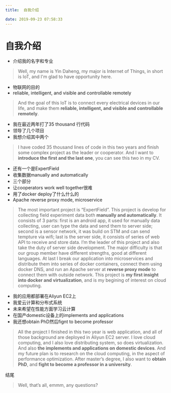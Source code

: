 ```yaml
---
title:  自我介绍

date: 2019-09-23 07:58:33
---
```

# 自我介绍

* 介绍我的名字和专业

>Well, my name is Yin Daheng, my major is Internet of Things, in short is IoT, and I'm glad to have opportunity here.

* 物联网的目的
* reliable, intelligent, and visible and controllable remotely

>And the goal of this IoT is to connect every electrical devices in our life, and make them **reliable, intelligent, and visible and controllable remotely**.

* 我在最近两年打了35 thousand 行代码
* 领导了几个项目
* 我想介绍其中两个

>I have coded 35 thousand lines of code in this two years and finish some complex project as the leader or cooperator. And I want to **introduce the first and the last one**, you can see this two in my CV.

* 还有一个是ExpertField
* 收集数据manually and automatically
* 三个部分
* 让cooperators work well together很难
* 用了docker deploy了什么什么的
* Apache reverse proxy mode, microservice

>The most important project is “ExpertField”. This project is develop for collecting field experiment data both **manually and automatically**. It consists of 3 parts: first is an android app, it used for manually data collecting, user can type the data and send them to server side; second is a sensor network, it was build on STM and can send tempture via wifi; last is the server side, it consists of series of web API to receive and store data. I’m the leader of this project and also take the duty of server side development. The major difficulty is that our group member have different strengths, good at different languages. At last I break our application into microservices and distribute them into series of docker containers, connect them using docker DNS, and run an Apache server at **reverse proxy mode** to connect them with outside network. This project is **my first insight into docker and virtualization**, and is my begining of interest on cloud computing.

* 我的应用都部署在Aliyun EC2上
* 我爱云计算和分布式系统
* 未来希望在性能方面学习云计算
* 在国产domestic设备上的implements and applications
* 我还想obtain PhD然后fignt to become professor

>All the project I finished in this two year is web application, and all of those background are deployed in Aliyun EC2 server. I love cloud computing, and I also love distributing system, so does virtualization. And also **the implements and applications on domestic devices**. And my future plan is to research on the cloud computing, in the aspect of performance optimization. After master’s degree, I also want to **obtain PhD**, and **fight to become a professor in a university**.

结尾

>Well, that’s all, emmm, any questions?
